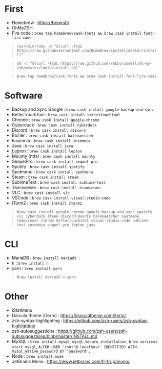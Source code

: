 # First
* Homebrew : https://brew.sh/
* OhMyZSH
* Fira code : `brew tap homebrew/cask-fonts && brew cask install font-fira-code`

> `/usr/bin/ruby -e "$(curl -fsSL https://raw.githubusercontent.com/Homebrew/install/master/install)"`

> `sh -c "$(curl -fsSL https://raw.github.com/robbyrussell/oh-my-zsh/master/tools/install.sh)"`

> `brew tap homebrew/cask-fonts && brew cask install font-fira-code`

# Software
* Backup and Sync Google : `brew cask install google-backup-and-sync`
* BetterTouchTool : `brew cask install bettertouchtool`
* Chrome : `brew cask install google-chrome`
* Cyberduck : `brew cask install cyberduck`
* Discord : `brew cask install discord`
* Etcher : `brew cask install balenaetcher`
* Insomnia : `brew cask install insomnia`
* Java : `brew cask install java`
* Lepton : `brew cask install lepton`
* Mounty (ntfs) : `brew cask install mounty`
* SequelPro : `brew cask install sequel-pro`
* Spotify : `brew cask install spotify`
* Spotmenu : `brew cask install spotmenu`
* Steam : `brew cask install steam`
* SublimeText : `brew cask install sublime-text`
* Teamviewer : `brew cask install teamviewer`
* VLC : `brew cask install vlc`
* VSCode : `brew cask install visual-studio-code`
* iTerm2 : `brew cask install iterm2`

> `brew cask install google-chrome google-backup-and-sync spotify vlc cyberduck steam discord mounty balenaetcher spotmenu teamviewer iterm2 bettertouchtool visual-studio-code sublime-text insomnia sequel-pro lepton java`

# CLI
* MariaDB : `brew install mariadb`
* n : `brew install n`
* yarn : `brew install yarn`

> `brew install mariadb n yarn`
    
# Other
* iStatMenu
* Darcula theme (iTerm) : https://draculatheme.com/iterm/
* zsh-syntax-highlighting : https://github.com/zsh-users/zsh-syntax-highlighting
* zsh-autosuggestions : https://github.com/zsh-users/zsh-autosuggestions/blob/master/INSTALL.md
* MySQL : `brew install mysql`, `mysql_secure_installation`, `brew services start mysql`, `ALTER USER 'root'@'localhost' IDENTIFIED WITH mysql_native_password BY 'password';`
* Node : `brew install node`
* JetBrains Mono : https://www.jetbrains.com/fr-fr/lp/mono/
